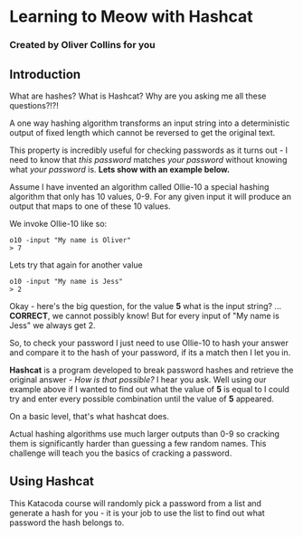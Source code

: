 # Learning to Meow with Hashcat
### Created by Oliver Collins for you
 ## Introduction
What are hashes? What is Hashcat? Why are you asking me all these questions?!?!

A one way hashing algorithm transforms an input string into a deterministic output of fixed length which cannot be reversed to get the original text.
 
This property is incredibly useful for checking passwords as it turns out - I need to know that *this password* matches *your password* without knowing what *your password* is. **Lets show with an example below.**

Assume I have invented an algorithm called Ollie-10 a special hashing algorithm that only has 10 values, 0-9. For any given input it will produce an output that maps to one of these 10 values. 
 
We invoke Ollie-10 like so:

    o10 -input "My name is Oliver"
    > 7

Lets try that again for another value

    o10 -input "My name is Jess"
    > 2
Okay - here's the big question, for the value **5** what is the input string?
...
**CORRECT**, we cannot possibly know! But for every input of "My name is Jess" we always get 2. 

So, to check your password I just need to use Ollie-10 to hash your answer and compare it to the hash of your password, if its a match then I let you in.

**Hashcat** is a program developed to break password hashes and retrieve the original answer - *How is that possible?* I hear you ask. Well using our example above if I wanted to find out what the value of **5** is equal to I could try and enter every possible combination until the value of **5** appeared.

On a basic level, that's what hashcat does.

Actual hashing algorithms use much larger outputs than 0-9 so cracking them is significantly harder than guessing a few random names. This challenge will teach you the basics of cracking a password.
## Using Hashcat
This Katacoda course will randomly pick a password from a list and generate a hash for you - it is your job to use the list to find out what password the hash belongs to. 
